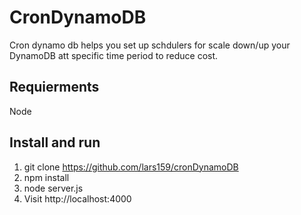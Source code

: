 # CronDynamoDB
Cron dynamo db helps you set up schdulers for scale down/up your DynamoDB att specific time period to reduce cost.

## Requierments
Node

## Install and run
1. git clone https://github.com/lars159/cronDynamoDB
2. npm install
3. node server.js
4. Visit http://localhost:4000 
